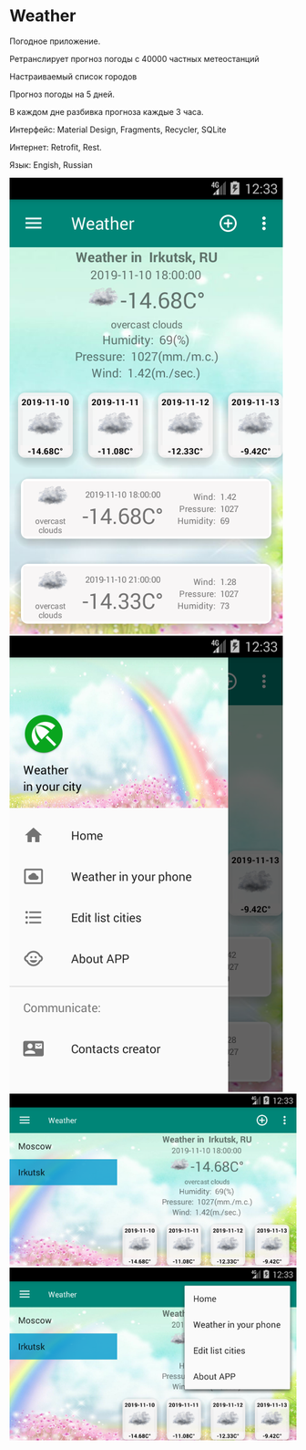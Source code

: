# Weather

Погодное приложение.

Ретранслирует прогноз погоды с 40000 частных метеостанций

Настраиваемый список городов 

Прогноз погоды на 5 дней.

В каждом дне разбивка прогноза каждые 3 часа.

Интерфейс: Material Design, Fragments, Recycler, SQLite

Интернет: Retrofit, Rest.

Язык: Engish, Russian

![](Screenshot_1573399994.png)
![](Screenshot_1573399998.png)
![](Screenshot_1573400008.png)
![](Screenshot_1573400020.png)
